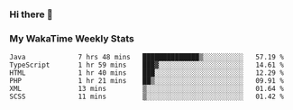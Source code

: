 ### Hi there 👋

<!--
**royschrauwen/royschrauwen** is a ✨ _special_ ✨ repository because its `README.md` (this file) appears on your GitHub profile.

Here are some ideas to get you started:

- 🔭 I’m currently working on ...
- 🌱 I’m currently learning ...
- 👯 I’m looking to collaborate on ...
- 🤔 I’m looking for help with ...
- 💬 Ask me about ...
- 📫 How to reach me: ...
- 😄 Pronouns: ...
- ⚡ Fun fact: ...
-->


### My WakaTime Weekly Stats
<!--START_SECTION:waka-->

```text
Java             7 hrs 48 mins   ██████████████▒░░░░░░░░░░   57.19 %
TypeScript       1 hr 59 mins    ███▓░░░░░░░░░░░░░░░░░░░░░   14.61 %
HTML             1 hr 40 mins    ███░░░░░░░░░░░░░░░░░░░░░░   12.29 %
PHP              1 hr 21 mins    ██▒░░░░░░░░░░░░░░░░░░░░░░   09.91 %
XML              13 mins         ▒░░░░░░░░░░░░░░░░░░░░░░░░   01.64 %
SCSS             11 mins         ▒░░░░░░░░░░░░░░░░░░░░░░░░   01.42 %
```

<!--END_SECTION:waka-->
